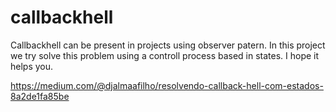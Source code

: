 # callbackhell

Callbackhell can be present in projects using observer patern.
In this project we try solve this problem using a controll process based in states.
I hope it helps you.

https://medium.com/@djalmaafilho/resolvendo-callback-hell-com-estados-8a2de1fa85be
